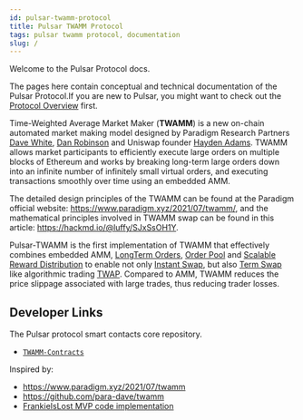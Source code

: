 ```yaml
---
id: pulsar-twamm-protocol
title: Pulsar TWAMM Protocol
tags: pulsar twamm protocol, documentation
slug: /
---
```


Welcome to the Pulsar Protocol docs.

The pages here contain conceptual and technical documentation of the Pulsar Protocol.If you are new to Pulsar, you might want to check out the [Protocol Overview](01-protocol-overview/01-introduction.md) first.

Time-Weighted Average Market Maker (**TWAMM**) is a new on-chain automated market making model designed by
Paradigm Research Partners [Dave White](https://twitter.com/_Dave__White_), [Dan Robinson](https://twitter.com/danrobinson) and Uniswap founder [Hayden Adams](https://twitter.com/haydenzadams). TWAMM allows market participants to efficiently execute large orders on multiple blocks of Ethereum and works by breaking long-term large orders down into an infinite number of infinitely small virtual orders, and executing transactions smoothly over time using an embedded AMM.

The detailed design principles of the TWAMM can be found at the Paradigm official website: <https://www.paradigm.xyz/2021/07/twamm/>, and the mathematical principles involved in TWAMM swap can be found in this article: <https://hackmd.io/@luffy/SJxSsOH1Y>.

Pulsar-TWAMM is the first implementation of TWAMM that effectively combines embedded AMM, [LongTerm Orders](./02-core-concepts/04-long-term-orders.md), [Order Pool](02-core-concepts/05-order-pool.md) and [Scalable Reward Distribution](https://uploads-ssl.webflow.com/5ad71ffeb79acc67c8bcdaba/5ad8d1193a40977462982470_scalable-reward-distribution-paper.pdf) to enable not only [Instant Swap](02-core-concepts/01-instant-swap.md), but also [Term Swap](02-core-concepts/02-term-swap.md) like algorithmic trading [TWAP](https://en.wikipedia.org/wiki/Time-weighted_average_price). Compared to AMM, TWAMM reduces the price slippage associated with large trades, thus reducing trader losses.

## Developer Links

The Pulsar protocol smart contacts core repository.

- [`TWAMM-Contracts`](https://github.com/PulsarSwap/TWAMM-Contracts)

<!-- The TWAMM SDK, which can assist developers when interacting with the Pulsar protocol can be found here.

- [`TWAMM-SDK`](https://github.com/PulsarSwap/TWAMM-SDK) -->

Inspired by:

- <https://www.paradigm.xyz/2021/07/twamm>
- <https://github.com/para-dave/twamm>
- [FrankieIsLost MVP code implementation](https://github.com/FrankieIsLost/TWAMM)
